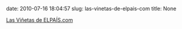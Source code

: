 date: 2010-07-16 18:04:57
slug: las-vinetas-de-elpais-com
title: None

[Las Viñetas de ELPAÍS.com](http://www.elpais.com/vineta/?autor=Forges&d_date=20090323&anchor=elpporopivin&k=Forges)

